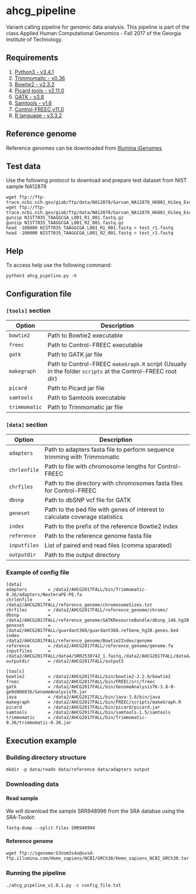 # ahcg_pipeline

Variant calling pipeline for genomic data analysis. This pipeline is part of the class Applied Human Computational Genomics - Fall 2017 of the Georgia Institute of Technology.


## Requirements

1. [Python3 - v3.4.1](https://www.python.org/download/releases/3.4.1/)
2. [Trimmomatic - v0.36](http://www.usadellab.org/cms/uploads/supplementary/Trimmomatic/Trimmomatic-0.36.zip)
3. [Bowtie2 - v2.3.2](https://sourceforge.net/projects/bowtie-bio/files/bowtie2/2.3.2)
4. [Picard tools - v2.11.0](https://github.com/broadinstitute/picard/releases/download/2.11.0/picard.jar)
5. [GATK - v3.8](https://software.broadinstitute.org/gatk/download/)
6. [Samtools - v1.6](https://downloads.sourceforge.net/project/samtools/samtools/1.6/samtools-1.6.tar.bz2?r=https%3A%2F%2Fsourceforge.net%2Fprojects%2Fsamtools%2F&ts=1510018121&use_mirror=phoenixnap)
7. [Control-FREEC v11.0](https://github.com/BoevaLab/FREEC/archive/v11.0.tar.gz)
8. [R language - v3.3.2](https://cran.cnr.berkeley.edu/)

## Reference genome

Reference genomes can be downloaded from [Illumina iGenomes](http://support.illumina.com/sequencing/sequencing_software/igenome.html)

## Test data

Use the following protocol to download and prepare test dataset from NIST sample NA12878

```{sh}
wget ftp://ftp-trace.ncbi.nih.gov/giab/ftp/data/NA12878/Garvan_NA12878_HG001_HiSeq_Exome/NIST7035_TAAGGCGA_L001_R1_001.fastq.gz
wget ftp://ftp-trace.ncbi.nih.gov/giab/ftp/data/NA12878/Garvan_NA12878_HG001_HiSeq_Exome/NIST7035_TAAGGCGA_L001_R2_001.fastq.gz
gunzip NIST7035_TAAGGCGA_L001_R1_001.fastq.gz
gunzip NIST7035_TAAGGCGA_L001_R2_001.fastq.gz
head -100000 NIST7035_TAAGGCGA_L001_R1_001.fastq > test_r1.fastq
head -100000 NIST7035_TAAGGCGA_L001_R2_001.fastq > test_r2.fastq
```

## Help

To access help use the following command:

```{sh}
python3 ahcg_pipeline.py -h
```

## Configuration file

### `[tools]` section

| Option        | Description                                                                                                |
|---------------|------------------------------------------------------------------------------------------------------------|
| `bowtie2`     | Path to Bowtie2 executable                                                                                 |
| `freec`       | Path to Control-FREEC executable                                                                           |
| `gatk`        | Path to GATK jar file                                                                                      |
| `makegraph`   | Path to Control-FREEC `makeGraph.R` script (Usually in the folder `scripts` at the Control-FREEC root dir) |
| `picard`      | Path to Picard jar file                                                                                    |
| `samtools`    | Path to Samtools executable                                                                                |
| `trimmomatic` | Path to Trimmomatic jar file                                                                               |

### `[data]` section

| Option       | Description                                                                  |
|--------------|------------------------------------------------------------------------------|
| `adapters`   | Path to adapters fasta file to perform sequence trimming with Trimmomatic    |
| `chrlenfile` | Path to file with chromosome lengths for Control-FREEC                       |
| `chrfiles`   | Path to the directory with chromosomes fasta files for Control-FREEC         |
| `dbsnp`      | Path to dbSNP vcf file for GATK                                              |
| `geneset`    | Path to the bed file with genes of interest to calculate coverage statistics |
| `index`      | Path to the prefix of the reference Bowtie2 index                            |
| `reference`  | Path to the reference genome fasta file                                      |
| `inputfiles` | List of paired end read files (comma sparated)                               |
| `outputdir`  | Path to the output directory                                                 |

### Example of config file

```
[data]
adapters        = /data2/AHCG2017FALL/bin/Trimmomatic-0.36/adapters/NexteraPE-PE.fa
chrlenfile      = /data2/AHCG2017FALL/reference_genome/chromosomeSizes.txt
chrfiles        = /data2/AHCG2017FALL/reference_genome/chroms/
dbsnp           = /data2/AHCG2017FALL/reference_genome/GATKResourceBundle/dbsnp_146.hg38.vcf.gz
geneset         = /data2/AHCG2017FALL/guardant360/guardant360.refGene_hg38.genes.bed
index           = /data2/AHCG2017FALL/reference_genome/Bowtie2Index/genome
reference       = /data2/AHCG2017FALL/reference_genome/genome.fa
inputfiles      = /data2/AHCG2017FALL/data4/SRR2530742_1.fastq,/data2/AHCG2017FALL/data4/SRR2530742_2.fastq
outputdir       = /data2/AHCG2017FALL/output5

[tools]
bowtie2         = /data2/AHCG2017FALL/bin/bowtie2-2.2.9/bowtie2
freec           = /data2/AHCG2017FALL/bin/FREEC/src/freec
gatk            = /data2/AHCG2017FALL/bin/GenomeAnalysisTK-3.8-0-ge9d806836/GenomeAnalysisTK.jar
java            = /data2/AHCG2017FALL/bin/java-1.8/bin/java
makegraph       = /data2/AHCG2017FALL/bin/FREEC/scripts/makeGraph.R
picard          = /data2/AHCG2017FALL/bin/picard/picard.jar
samtools        = /data2/AHCG2017FALL/bin/samtools-1.5/samtools
trimmomatic     = /data2/AHCG2017FALL/bin/Trimmomatic-0.36/trimmomatic-0.36.jar
```

##  Execution example

### Building directory structure

```{sh}
mkdir -p data/reads data/reference data/adapters output 
```
### Downloading data
    
#### Read sample

We will download the sample SRR948996 from the SRA databse using the SRA-Toolkit:
    
```{sh}
fastq-dump --split-files SRR948994
```

#### Reference genome

```{sh}
wget ftp://igenome:G3nom3s4u@ussd-ftp.illumina.com/Homo_sapiens/NCBI/GRCh38/Homo_sapiens_NCBI_GRCh38.tar.gz
```
###  Running the pipeline

```{sh}
./ahcg_pipeline_v1.0.1.py -c config_file.txt
```


